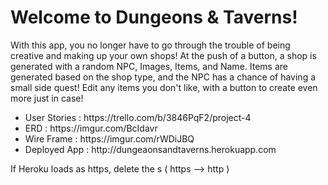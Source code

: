 # Welcome to Dungeons & Taverns! 


With this app, you no longer have to go through the trouble of being creative and making up your own shops! At the push of a button, a shop is generated with a random NPC, Images, Items, and Name. Items are generated based on the shop type, and the NPC has a chance of having a small side quest! Edit any items you don't like, with a button to create even more just in case!

<ul>
    <li>User Stories  :    https://trello.com/b/3846PqF2/project-4</li>
    <li>ERD           :    https://imgur.com/BcIdavr</li>
    <li>Wire Frame    :    https://imgur.com/rWDiJBQ</li>
    <li>Deployed App  :   http://dungeaonsandtaverns.herokuapp.com</li>
</ul>

If Heroku loads as https, delete the s ( https --> http )